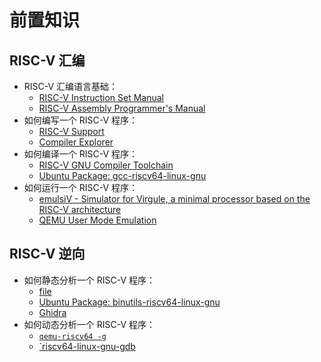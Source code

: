 # 前置知识

## RISC-V 汇编

- RISC-V 汇编语言基础：
  - [RISC-V Instruction Set Manual](https://github.com/riscv/riscv-isa-manual)
  - [RISC-V Assembly Programmer's Manual](https://github.com/riscv-non-isa/riscv-asm-manual/blob/master/riscv-asm.md)
- 如何编写一个 RISC-V 程序：
  - [RISC-V Support](https://marketplace.visualstudio.com/items?itemName=zhwu95.riscv)
  - [Compiler Explorer](https://godbolt.org/)
- 如何编译一个 RISC-V 程序：
  - [RISC-V GNU Compiler Toolchain](https://github.com/riscv-collab/riscv-gnu-toolchain)
  - [Ubuntu Package: gcc-riscv64-linux-gnu](https://packages.ubuntu.com/search?keywords=gcc-riscv64-linux-gnu)
- 如何运行一个 RISC-V 程序：
  - [emulsiV - Simulator for Virgule, a minimal processor based on the RISC-V architecture](http://tice.sea.eseo.fr/riscv/)
  - [QEMU User Mode Emulation](https://qemu.readthedocs.io/en/latest/user/index.html)

## RISC-V 逆向

- 如何静态分析一个 RISC-V 程序：
  - [file](https://www.man7.org/linux/man-pages/man1/file.1.html)
  - [Ubuntu Package: binutils-riscv64-linux-gnu](https://packages.ubuntu.com/bionic/binutils-riscv64-linux-gnu)
  - [Ghidra](https://ghidra-sre.org)
- 如何动态分析一个 RISC-V 程序：
  - [`qemu-riscv64 -g`](https://www.qemu.org/docs/master/user/main.html?highlight=gdb#command-line-options)
  - [`riscv64-linux-gnu-gdb](https://sourceware.org/gdb/onlinedocs/gdb/Connecting.html)
